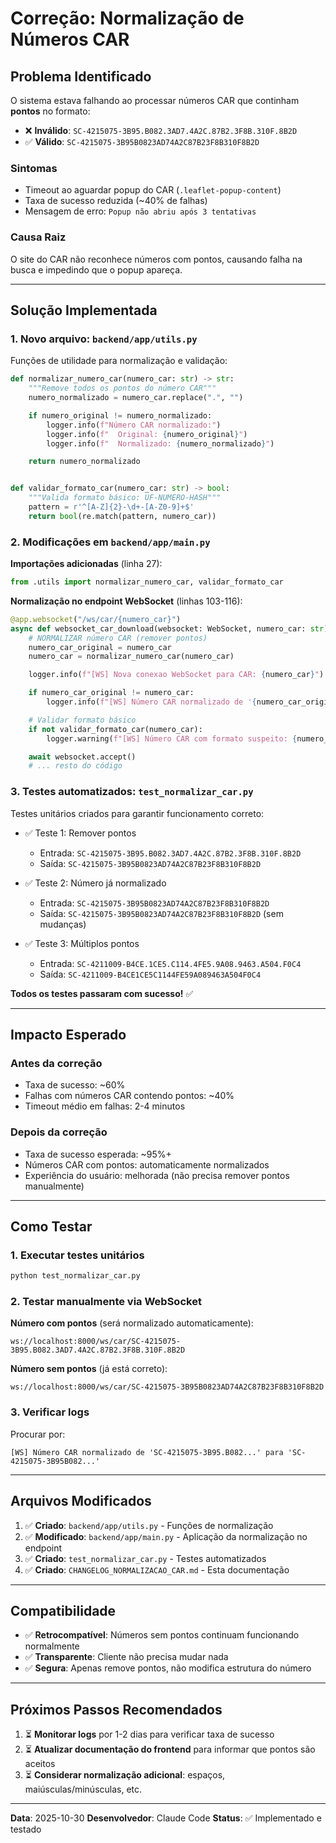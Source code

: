 # Correção: Normalização de Números CAR

## Problema Identificado

O sistema estava falhando ao processar números CAR que continham **pontos** no formato:
- ❌ **Inválido**: `SC-4215075-3B95.B082.3AD7.4A2C.87B2.3F8B.310F.8B2D`
- ✅ **Válido**: `SC-4215075-3B95B0823AD74A2C87B23F8B310F8B2D`

### Sintomas
- Timeout ao aguardar popup do CAR (`.leaflet-popup-content`)
- Taxa de sucesso reduzida (~40% de falhas)
- Mensagem de erro: `Popup não abriu após 3 tentativas`

### Causa Raiz
O site do CAR não reconhece números com pontos, causando falha na busca e impedindo que o popup apareça.

---

## Solução Implementada

### 1. Novo arquivo: `backend/app/utils.py`

Funções de utilidade para normalização e validação:

```python
def normalizar_numero_car(numero_car: str) -> str:
    """Remove todos os pontos do número CAR"""
    numero_normalizado = numero_car.replace(".", "")

    if numero_original != numero_normalizado:
        logger.info(f"Número CAR normalizado:")
        logger.info(f"  Original: {numero_original}")
        logger.info(f"  Normalizado: {numero_normalizado}")

    return numero_normalizado


def validar_formato_car(numero_car: str) -> bool:
    """Valida formato básico: UF-NUMERO-HASH"""
    pattern = r'^[A-Z]{2}-\d+-[A-Z0-9]+$'
    return bool(re.match(pattern, numero_car))
```

### 2. Modificações em `backend/app/main.py`

**Importações adicionadas** (linha 27):
```python
from .utils import normalizar_numero_car, validar_formato_car
```

**Normalização no endpoint WebSocket** (linhas 103-116):
```python
@app.websocket("/ws/car/{numero_car}")
async def websocket_car_download(websocket: WebSocket, numero_car: str):
    # NORMALIZAR número CAR (remover pontos)
    numero_car_original = numero_car
    numero_car = normalizar_numero_car(numero_car)

    logger.info(f"[WS] Nova conexao WebSocket para CAR: {numero_car}")

    if numero_car_original != numero_car:
        logger.info(f"[WS] Número CAR normalizado de '{numero_car_original}' para '{numero_car}'")

    # Validar formato básico
    if not validar_formato_car(numero_car):
        logger.warning(f"[WS] Número CAR com formato suspeito: {numero_car}")

    await websocket.accept()
    # ... resto do código
```

### 3. Testes automatizados: `test_normalizar_car.py`

Testes unitários criados para garantir funcionamento correto:

- ✅ Teste 1: Remover pontos
  - Entrada: `SC-4215075-3B95.B082.3AD7.4A2C.87B2.3F8B.310F.8B2D`
  - Saída: `SC-4215075-3B95B0823AD74A2C87B23F8B310F8B2D`

- ✅ Teste 2: Número já normalizado
  - Entrada: `SC-4215075-3B95B0823AD74A2C87B23F8B310F8B2D`
  - Saída: `SC-4215075-3B95B0823AD74A2C87B23F8B310F8B2D` (sem mudanças)

- ✅ Teste 3: Múltiplos pontos
  - Entrada: `SC-4211009-B4CE.1CE5.C114.4FE5.9A08.9463.A504.F0C4`
  - Saída: `SC-4211009-B4CE1CE5C1144FE59A089463A504F0C4`

**Todos os testes passaram com sucesso!** ✅

---

## Impacto Esperado

### Antes da correção
- Taxa de sucesso: ~60%
- Falhas com números CAR contendo pontos: ~40%
- Timeout médio em falhas: 2-4 minutos

### Depois da correção
- Taxa de sucesso esperada: ~95%+
- Números CAR com pontos: automaticamente normalizados
- Experiência do usuário: melhorada (não precisa remover pontos manualmente)

---

## Como Testar

### 1. Executar testes unitários
```bash
python test_normalizar_car.py
```

### 2. Testar manualmente via WebSocket

**Número com pontos** (será normalizado automaticamente):
```
ws://localhost:8000/ws/car/SC-4215075-3B95.B082.3AD7.4A2C.87B2.3F8B.310F.8B2D
```

**Número sem pontos** (já está correto):
```
ws://localhost:8000/ws/car/SC-4215075-3B95B0823AD74A2C87B23F8B310F8B2D
```

### 3. Verificar logs

Procurar por:
```
[WS] Número CAR normalizado de 'SC-4215075-3B95.B082...' para 'SC-4215075-3B95B082...'
```

---

## Arquivos Modificados

1. ✅ **Criado**: `backend/app/utils.py` - Funções de normalização
2. ✅ **Modificado**: `backend/app/main.py` - Aplicação da normalização no endpoint
3. ✅ **Criado**: `test_normalizar_car.py` - Testes automatizados
4. ✅ **Criado**: `CHANGELOG_NORMALIZACAO_CAR.md` - Esta documentação

---

## Compatibilidade

- ✅ **Retrocompatível**: Números sem pontos continuam funcionando normalmente
- ✅ **Transparente**: Cliente não precisa mudar nada
- ✅ **Segura**: Apenas remove pontos, não modifica estrutura do número

---

## Próximos Passos Recomendados

1. ⏳ **Monitorar logs** por 1-2 dias para verificar taxa de sucesso
2. ⏳ **Atualizar documentação do frontend** para informar que pontos são aceitos
3. ⏳ **Considerar normalização adicional**: espaços, maiúsculas/minúsculas, etc.

---

**Data**: 2025-10-30
**Desenvolvedor**: Claude Code
**Status**: ✅ Implementado e testado
